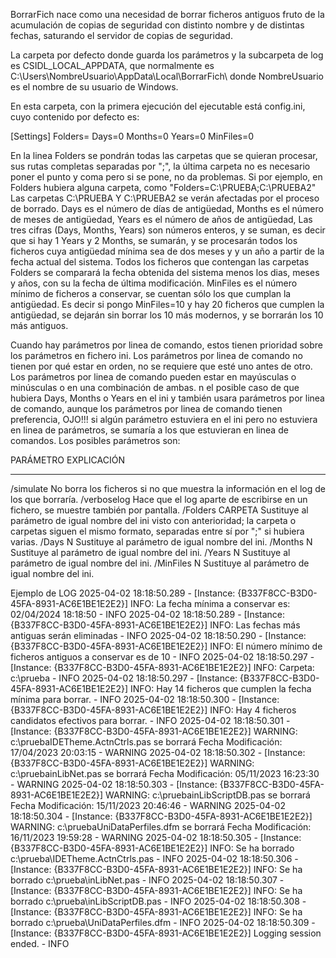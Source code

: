 BorrarFich nace como una necesidad de borrar ficheros antiguos fruto de la acumulación de copias de seguridad con distinto nombre y de distintas fechas, saturando el servidor de copias de seguridad.

La carpeta por defecto donde guarda los parámetros y la subcarpeta de log es CSIDL_LOCAL_APPDATA, que normalmente es C:\Users\NombreUsuario\AppData\Local\BorrarFich\ donde NombreUsuario es el nombre de su usuario de Windows.

En esta carpeta, con la primera ejecución del ejecutable está config.ini, cuyo contenido por defecto es: 

[Settings]
Folders=
Days=0
Months=0
Years=0
MinFiles=0

En la linea Folders se pondrán todas las carpetas que se quieran procesar, sus rutas completas separadas por ";", la última carpeta no es necesario poner el punto y coma pero si se pone, no da problemas. Si por ejemplo, en Folders hubiera alguna carpeta, como "Folders=C:\PRUEBA;C:\PRUEBA2" Las carpetas C:\PRUEBA Y C:\PRUEBA2 se verán afectadas por el proceso de borrado.
Days es el número de días de antigüedad,
Months es el número de meses de antigüedad,
Years es el número de años de antigüedad, 
Las tres cifras (Days, Months, Years) son números enteros, y se suman, es decir que si hay 1 Years y 2 Months, se sumarán, y se procesarán todos los ficheros cuya antigüedad mínima sea de dos meses y y un año a partir de la fecha actual del sistema.
Todos los ficheros que contengan las carpetas Folders se comparará la fecha obtenida del sistema menos los dias, meses y años, con su la fecha de última modificación.
MinFiles es el número mínimo de ficheros a conservar, se cuentan sólo los que cumplan la antigüedad. Es decir si pongo MinFiles=10 y hay 20 ficheros que cumplen la antigüedad, se dejarán sin borrar los 10 más modernos, y se borrarán los 10 más antiguos.

Cuando hay parámetros por linea de comando, estos tienen prioridad sobre los parámetros en fichero ini.
Los parámetros por linea de comando no tienen por qué estar en orden, no se requiere que esté uno antes de otro.
Los parámetros por linea de comando pueden estar en mayúsculas o minúsculas o en una combinación de ambas.
n el posible caso de que hubiera Days, Months o Years en el ini y también usara parámetros por linea de comando, aunque los parámetros por linea de comando tienen preferencia, OJO!!! si algún parámetro estuviera en el ini pero no estuviera en linea de parámetros, se sumaría a los que estuvieran en linea de comandos.
Los posibles parámetros son:

PARÁMETRO          EXPLICACIÓN
_____________________________________________
/simulate          No borra los ficheros si no que muestra la información en el log de los que borraría.
/verboselog        Hace que el log aparte de escribirse en un fichero, se muestre también por pantalla.
/Folders CARPETA   Sustituye al parámetro de igual nombre del ini visto con anterioridad; la carpeta o carpetas siguen el mismo formato, separadas entre sí por ";" si hubiera varias.
/Days N            Sustituye al parámetro de igual nombre del ini.
/Months N          Sustituye al parámetro de igual nombre del ini.
/Years N           Sustituye al parámetro de igual nombre del ini.
/MinFiles N        Sustituye al parámetro de igual nombre del ini.

Ejemplo de LOG
2025-04-02 18:18:50.289 - [Instance: {B337F8CC-B3D0-45FA-8931-AC6E1BE1E2E2}] INFO: La fecha mínima a conservar es: 02/04/2024 18:18:50 - INFO
2025-04-02 18:18:50.289 - [Instance: {B337F8CC-B3D0-45FA-8931-AC6E1BE1E2E2}] INFO: Las fechas más antiguas serán eliminadas - INFO
2025-04-02 18:18:50.290 - [Instance: {B337F8CC-B3D0-45FA-8931-AC6E1BE1E2E2}] INFO: El número mínimo de ficheros antiguos a conservar es de 10 - INFO
2025-04-02 18:18:50.297 - [Instance: {B337F8CC-B3D0-45FA-8931-AC6E1BE1E2E2}] INFO: Carpeta: c:\prueba - INFO
2025-04-02 18:18:50.297 - [Instance: {B337F8CC-B3D0-45FA-8931-AC6E1BE1E2E2}] INFO: Hay 14 ficheros que cumplen la fecha mínima para borrar. - INFO
2025-04-02 18:18:50.300 - [Instance: {B337F8CC-B3D0-45FA-8931-AC6E1BE1E2E2}] INFO: Hay 4 ficheros candidatos efectivos para borrar. - INFO
2025-04-02 18:18:50.301 - [Instance: {B337F8CC-B3D0-45FA-8931-AC6E1BE1E2E2}] WARNING: c:\pruebaIDETheme.ActnCtrls.pas se borrará Fecha Modificación: 17/04/2023 20:03:15 - WARNING
2025-04-02 18:18:50.302 - [Instance: {B337F8CC-B3D0-45FA-8931-AC6E1BE1E2E2}] WARNING: c:\pruebainLibNet.pas se borrará Fecha Modificación: 05/11/2023 16:23:30 - WARNING
2025-04-02 18:18:50.303 - [Instance: {B337F8CC-B3D0-45FA-8931-AC6E1BE1E2E2}] WARNING: c:\pruebainLibScriptDB.pas se borrará Fecha Modificación: 15/11/2023 20:46:46 - WARNING
2025-04-02 18:18:50.304 - [Instance: {B337F8CC-B3D0-45FA-8931-AC6E1BE1E2E2}] WARNING: c:\pruebaUniDataPerfiles.dfm se borrará Fecha Modificación: 16/11/2023 19:59:28 - WARNING
2025-04-02 18:18:50.305 - [Instance: {B337F8CC-B3D0-45FA-8931-AC6E1BE1E2E2}] INFO: Se ha borrado c:\prueba\IDETheme.ActnCtrls.pas - INFO
2025-04-02 18:18:50.306 - [Instance: {B337F8CC-B3D0-45FA-8931-AC6E1BE1E2E2}] INFO: Se ha borrado c:\prueba\inLibNet.pas - INFO
2025-04-02 18:18:50.307 - [Instance: {B337F8CC-B3D0-45FA-8931-AC6E1BE1E2E2}] INFO: Se ha borrado c:\prueba\inLibScriptDB.pas - INFO
2025-04-02 18:18:50.308 - [Instance: {B337F8CC-B3D0-45FA-8931-AC6E1BE1E2E2}] INFO: Se ha borrado c:\prueba\UniDataPerfiles.dfm - INFO
2025-04-02 18:18:50.309 - [Instance: {B337F8CC-B3D0-45FA-8931-AC6E1BE1E2E2}] Logging session ended. - INFO
